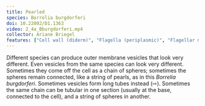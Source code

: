 ```yaml
---
title: Pearled
species: Borrelia burgdorferi 
doi: 10.22002/D1.1363
video: 2_4a_Bburgdorferi.mp4
collector: Ariane Briegel
features: ["Cell wall (diderm)", "Flagella (periplasmic)", "Flagellar motors", "Membrane (inner)", "Membrane (outer)", "Ribosomes", "Vesicles (extracellular)"]
---
```


Different species can produce outer membrane vesicles that look very different. Even vesicles from the same species can look very different. Sometimes they come off the cell as a chain of spheres; sometimes the spheres remain connected, like a string of pearls, as in this *Borrelia burgdorferi*. Sometimes vesicles form long tubes instead (⇨). Sometimes the same chain can be tubular in one section (usually at the base, connected to the cell), and a string of spheres in another.

